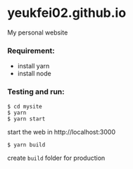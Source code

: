 # yeukfei02.github.io
My personal website

### Requirement:
 - install yarn
 - install node

### Testing and run:
```
$ cd mysite
$ yarn
$ yarn start
```

start the web in http://localhost:3000

```
$ yarn build
```

create ```build``` folder for production
